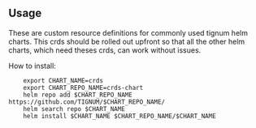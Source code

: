 ## Usage

These are custom resource definitions for commonly used tignum helm charts. This crds should be rolled out upfront so that
all the other helm charts, which need theses crds, can work without issues.

How to install:

```shell
    export CHART_NAME=crds
    export CHART_REPO_NAME=crds-chart
    helm repo add $CHART_REPO_NAME https://github.com/TIGNUM/$CHART_REPO_NAME/
    helm search repo $CHART_NAME
    helm install $CHART_NAME $CHART_REPO_NAME/$CHART_NAME
```